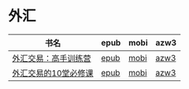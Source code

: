 # 外汇

| 书名 | epub | mobi | azw3 |
| --- | --- | --- | --- |
| [外汇交易：高手训练营](http://ct.dalanmei.com/f/31084289-571780625-94a02d) | [epub](http://ct.dalanmei.com/f/31084289-571780625-94a02d) | [mobi](http://ct.dalanmei.com/f/31084289-571525686-1a29b1) | [azw3](http://ct.dalanmei.com/f/31084289-571880474-d4a2f2) |
| [外汇交易的10堂必修课](http://ct.dalanmei.com/f/31084289-571780646-40545f) | [epub](http://ct.dalanmei.com/f/31084289-571780646-40545f) | [mobi](http://ct.dalanmei.com/f/31084289-571525707-edf1ee) | [azw3](http://ct.dalanmei.com/f/31084289-571880487-a0bcae) |
